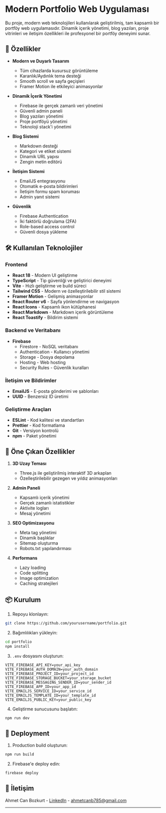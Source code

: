 # Modern Portfolio Web Uygulaması


Bu proje, modern web teknolojileri kullanılarak geliştirilmiş, tam kapsamlı bir portföy web uygulamasıdır. Dinamik içerik yönetimi, blog yazıları, proje vitrinleri ve iletişim özellikleri ile profesyonel bir portföy deneyimi sunar.

## 🚀 Özellikler

- **Modern ve Duyarlı Tasarım**
  - Tüm cihazlarda kusursuz görüntüleme
  - Karanlık/Aydınlık tema desteği
  - Smooth scroll ve sayfa geçişleri
  - Framer Motion ile etkileyici animasyonlar

- **Dinamik İçerik Yönetimi**
  - Firebase ile gerçek zamanlı veri yönetimi
  - Güvenli admin paneli
  - Blog yazıları yönetimi
  - Proje portföyü yönetimi
  - Teknoloji stack'i yönetimi

- **Blog Sistemi**
  - Markdown desteği
  - Kategori ve etiket sistemi
  - Dinamik URL yapısı
  - Zengin metin editörü

- **İletişim Sistemi**
  - EmailJS entegrasyonu
  - Otomatik e-posta bildirimleri
  - İletişim formu spam koruması
  - Admin yanıt sistemi

- **Güvenlik**
  - Firebase Authentication
  - İki faktörlü doğrulama (2FA)
  - Role-based access control
  - Güvenli dosya yükleme

## 🛠️ Kullanılan Teknolojiler

### Frontend
- **React 18** - Modern UI geliştirme
- **TypeScript** - Tip güvenliği ve geliştirici deneyimi
- **Vite** - Hızlı geliştirme ve build süreci
- **Tailwind CSS** - Modern ve özelleştirilebilir stil sistemi
- **Framer Motion** - Gelişmiş animasyonlar
- **React Router v6** - Sayfa yönlendirme ve navigasyon
- **React Icons** - Kapsamlı ikon kütüphanesi
- **React Markdown** - Markdown içerik görüntüleme
- **React Toastify** - Bildirim sistemi

### Backend ve Veritabanı
- **Firebase** 
  - Firestore - NoSQL veritabanı
  - Authentication - Kullanıcı yönetimi
  - Storage - Dosya depolama
  - Hosting - Web hosting
  - Security Rules - Güvenlik kuralları

### İletişim ve Bildirimler
- **EmailJS** - E-posta gönderimi ve şablonları
- **UUID** - Benzersiz ID üretimi

### Geliştirme Araçları
- **ESLint** - Kod kalitesi ve standartları
- **Prettier** - Kod formatlama
- **Git** - Versiyon kontrolü
- **npm** - Paket yönetimi

## 🌟 Öne Çıkan Özellikler

1. **3D Uzay Teması**
   - Three.js ile geliştirilmiş interaktif 3D arkaplan
   - Özelleştirilebilir gezegen ve yıldız animasyonları

2. **Admin Paneli**
   - Kapsamlı içerik yönetimi
   - Gerçek zamanlı istatistikler
   - Aktivite logları
   - Mesaj yönetimi

3. **SEO Optimizasyonu**
   - Meta tag yönetimi
   - Dinamik başlıklar
   - Sitemap oluşturma
   - Robots.txt yapılandırması

4. **Performans**
   - Lazy loading
   - Code splitting
   - Image optimization
   - Caching stratejileri

## 📦 Kurulum

1. Repoyu klonlayın:
```bash
git clone https://github.com/yourusername/portfolio.git
```

2. Bağımlılıkları yükleyin:
```bash
cd portfolio
npm install
```

3. `.env` dosyasını oluşturun:
```env
VITE_FIREBASE_API_KEY=your_api_key
VITE_FIREBASE_AUTH_DOMAIN=your_auth_domain
VITE_FIREBASE_PROJECT_ID=your_project_id
VITE_FIREBASE_STORAGE_BUCKET=your_storage_bucket
VITE_FIREBASE_MESSAGING_SENDER_ID=your_sender_id
VITE_FIREBASE_APP_ID=your_app_id
VITE_EMAILJS_SERVICE_ID=your_service_id
VITE_EMAILJS_TEMPLATE_ID=your_template_id
VITE_EMAILJS_PUBLIC_KEY=your_public_key
```

4. Geliştirme sunucusunu başlatın:
```bash
npm run dev
```

## 🚀 Deployment

1. Production build oluşturun:
```bash
npm run build
```

2. Firebase'e deploy edin:
```bash
firebase deploy
```

## 🤝 İletişim
Ahmet Can Bozkurt - [LinkedIn](https://www.linkedin.com/in/ahmetcanbozkurt/) - ahmetcanb785@gmail.com

---

